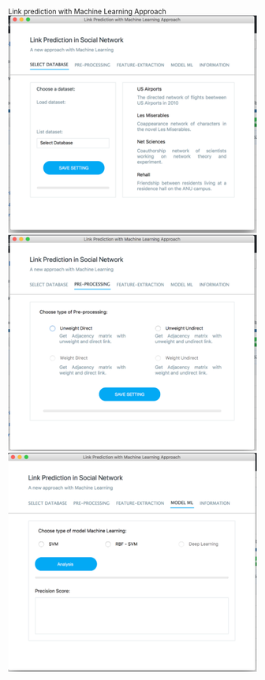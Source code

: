 Link prediction with Machine Learning Approach
![Screenshot](01.png)
![Screenshot](02.png)
![Screenshot](03.png)
